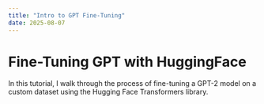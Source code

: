 ```yaml
---
title: "Intro to GPT Fine-Tuning"
date: 2025-08-07
---
```


# Fine-Tuning GPT with HuggingFace

In this tutorial, I walk through the process of fine-tuning a GPT-2 model on a custom dataset using the Hugging Face Transformers library.
